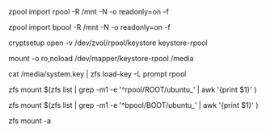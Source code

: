 zpool import rpool -R /mnt -N -o readonly=on -f

zpool import bpool -R /mnt -N -o readonly=on -f

cryptsetup open -v /dev/zvol/rpool/keystore keystore-rpool

mount -o ro,noload /dev/mapper/keystore-rpool  /media

cat /media/system.key | zfs load-key -L prompt rpool

zfs mount $(zfs list | grep -m1 -e '^rpool\/ROOT\/ubuntu_' | awk '{print $1}' )

zfs mount $(zfs list | grep -m1 -e '^bpool\/BOOT\/ubuntu_' | awk '{print $1}' )

zfs mount -a
